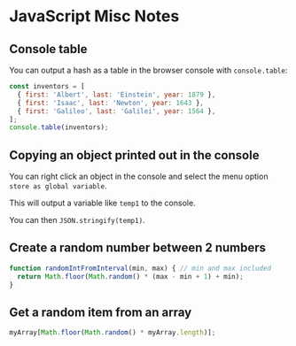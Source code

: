 # JavaScript Misc Notes

## Console table

You can output a hash as a table in the browser console with `console.table`:

```javascript
const inventors = [
  { first: 'Albert', last: 'Einstein', year: 1879 },
  { first: 'Isaac', last: 'Newton', year: 1643 },
  { first: 'Galileo', last: 'Galilei', year: 1564 },
];
console.table(inventors);
```

## Copying an object printed out in the console

You can right click an object in the console and select the menu option `store as global variable`.

This will output a variable like `temp1` to the console.

You can then `JSON.stringify(temp1)`.

## Create a random number between 2 numbers

```javascript
function randomIntFromInterval(min, max) { // min and max included
  return Math.floor(Math.random() * (max - min + 1) + min);
}
```

## Get a random item from an array

```javascript
myArray[Math.floor(Math.random() * myArray.length)];
```
